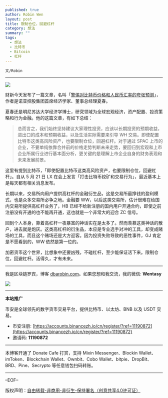```yaml
---
published: true
author: Robin Wen
layout: post
title: 限制仓位，回避杠杆
category: 想法
summary: ""
tags:
  - 想法
  - 比特币
  - Bitcoin
  - 杠杆
---
```


`文/Robin`

***

![](https://cdn.dbarobin.com/lxku8j2.png)

财新今天发布了一篇文章，名叫「[警惕对比特币价格和人民币汇率的夸张预测](https://opinion.caixin.com/2021-05-28/101719207.html)」，作者是诺亚控股集团首席经济学家、董事总经理夏春。

夏春还是明尼苏达大学经济学博士，研究领域为全球宏观经济，资产配置、投资策略和行为金融。他的这篇文章，有如下总结：

> 总而言之，我们始终坚持建议大家理性投资，应该以长期投资的预期收益，进出口的成本和预期收益，以及生活实际需要来引导 WH 交易。即使配置比特币这类高风险资产，也要限制仓位，回避杠杆。对于通过 SPAC 上市的企业，不要单纯依靠合并前的价格走势判断未来走势，要回归到宏观和上市企业所属行业进行基本面分析，更关键的是理解上市企业自身的财务表现和未来发展前景。

这里有提到比特币，「即使配置比特币这类高风险资产，也要限制仓位，回避杠杆」。自从 5 月 21 日 LX 在会上发言「打击比特币挖矿和交易行为」，最近基本上是每天都有相关消息发布。

长期以来，交易所向用户提供高杠杆的金融衍生品，这是交易所最挣钱的盈利模式，也是众多交易所必争之地。金融要 WW，以后这类交易所，估计很难在给国内交易所提供高杠杆业务了，HB 已经不给新注册的国内用户开通合约，即使之前注册没有开通的也不能再开通，这也就是一个非常大的迎合 ZC 信号。

回到个人本身，靠着高杠杆一夜暴富的神话实在是太多了。然而羡慕这类神话的散户，进去就是炮灰。这类高杠杆的衍生品，本应是专业选手对冲的工具，却变成赌场的工具，而且这个赌场还是大方迎客。因为投资失败导致的恶性事件，GJ 肯定是不愿看到的，WW 依然是第一位的。

加密货币这个世界，比想象中还要凶残，不碰杠杆，至少能保证活下来。限制仓位，回避杠杆。活得久，才有未来。

***

我是区块链罗宾，博客 [dbarobin.com](https://dbarobin.com/)。如果您想和我交流，我的微信: **Wentasy**

![](https://cdn.dbarobin.com/v4yywe2.png)

***

**本站推广**

币安是全球领先的数字货币交易平台，提供比特币、以太坊、BNB 以及 USDT 交易。

* 币安注册: [https://accounts.binancezh.io/cn/register/?ref=11190872](https://accounts.binancezh.io/cn/register/?ref=11190872)
* 邀请码: **11190872**

***

本博客开通了 Donate Cafe 打赏，支持 Mixin Messenger、Blockin Wallet、imToken、Blockchain Wallet、Ownbit、Cobo Wallet、bitpie、DropBit、BRD、Pine、Secrypto 等任意钱包扫码转账。

<center>
    <div class="--donate-button"
         data-button-id="f8b9df0d-af9a-460d-8258-d3f435445075"
    ></div>
</center>

***

–EOF–

版权声明：[自由转载-非商用-非衍生-保持署名（创意共享4.0许可证）](http://creativecommons.org/licenses/by-nc-nd/4.0/deed.zh)